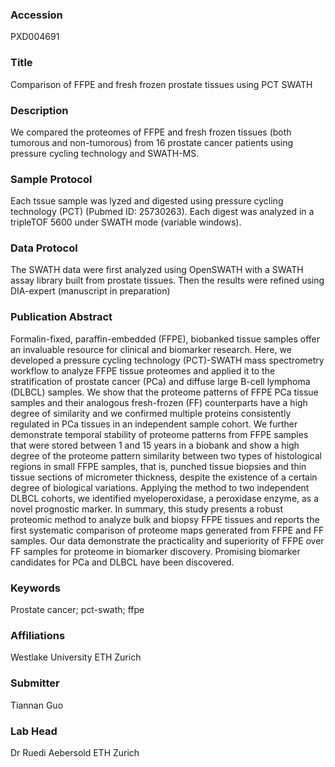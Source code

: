 ### Accession
PXD004691

### Title
Comparison of FFPE and fresh frozen prostate tissues using PCT SWATH

### Description
We compared the proteomes of FFPE and fresh frozen tissues (both tumorous and non-tumorous) from 16 prostate cancer patients using pressure cycling technology and SWATH-MS.

### Sample Protocol
Each tssue sample was lyzed and digested using pressure cycling technology (PCT) (Pubmed ID: 25730263). Each digest was analyzed in a tripleTOF 5600 under SWATH mode (variable windows).

### Data Protocol
The SWATH data were first analyzed using OpenSWATH with a SWATH assay library built from prostate tissues. Then the results were refined using DIA-expert (manuscript in preparation)

### Publication Abstract
Formalin-fixed, paraffin-embedded (FFPE), biobanked tissue samples offer an invaluable resource for clinical and biomarker research. Here, we developed a pressure cycling technology (PCT)-SWATH mass spectrometry workflow to analyze FFPE tissue proteomes and applied it to the stratification of prostate cancer (PCa) and diffuse large B-cell lymphoma (DLBCL) samples. We show that the proteome patterns of FFPE PCa tissue samples and their analogous fresh-frozen (FF) counterparts have a high degree of similarity and we confirmed multiple proteins consistently regulated in PCa tissues in an independent sample cohort. We further demonstrate temporal stability of proteome patterns from FFPE samples that were stored between 1 and 15&#xa0;years in a biobank and show a high degree of the proteome pattern similarity between two types of histological regions in small FFPE samples, that is, punched tissue biopsies and thin tissue sections of micrometer thickness, despite the existence of a certain degree of biological variations. Applying the method to two independent DLBCL cohorts, we identified myeloperoxidase, a peroxidase enzyme, as a novel prognostic marker. In summary, this study presents a robust proteomic method to analyze bulk and biopsy FFPE tissues and reports the first systematic comparison of proteome maps generated from FFPE and FF samples. Our data demonstrate the practicality and superiority of FFPE over FF samples for proteome in biomarker discovery. Promising biomarker candidates for PCa and DLBCL have been discovered.

### Keywords
Prostate cancer; pct-swath; ffpe

### Affiliations
Westlake University
ETH Zurich

### Submitter
Tiannan Guo

### Lab Head
Dr Ruedi Aebersold
ETH Zurich


